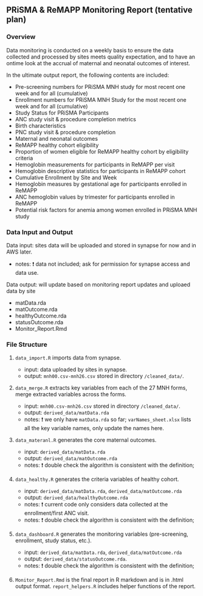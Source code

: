 ## PRiSMA & ReMAPP Monitoring Report (tentative plan)


### Overview

Data monitoring is conducted on a weekly basis to ensure the data collected and processed by sites meets quality expectation, 
and to have an ontime look at the accrual of maternal and neonatal outcomes of interest. 

In the ultimate output report, the following contents are included:
- Pre-screening numbers for PRiSMA MNH study for most recent one week and for all (cumulative)
- Enrollment numbers for PRiSMA MNH Study for the most recent one week and for all (cumulative)
- Study Status for PRiSMA Participants
- ANC study visit & procedure completion metrics
- Birth characteristics
- PNC study visit & procedure completion
- Maternal and neonatal outcomes
- ReMAPP healthy cohort eligibility
- Proportion of women eligible for ReMAPP healthy cohort by eligibility criteria
- Hemoglobin measurements for participants in ReMAPP per visit
- Hemoglobin descriptive statistics for participants in ReMAPP cohort
- Cumulative Enrollment by Site and Week
- Hemoglobin measures by gestational age for participants enrolled in ReMAPP
- ANC hemoglobin values by trimester for participants enrolled in ReMAPP
- Potential risk factors for anemia among women enrolled in PRiSMA MNH study



### Data Input and Output

Data input: sites data will be uploaded and stored in synapse for now and in AWS later. 
   - notes: :heavy_exclamation_mark: data not included; ask for permission for synapse access and data use.


Data output: will update based on monitoring report updates and uploaed data by site

- matData.rda
- matOutcome.rda
- healthyOutcome.rda
- statusOutcome.rda
- Monitor_Report.Rmd

### File Structure

1. `data_import.R` imports data from synapse.
   - input: data uploaded by sites in synapse.
   - output: `mnh00.csv-mnh26.csv` stored in directory `/cleaned_data/`.
   
2. `data_merge.R` extracts key variables from each of the 27 MNH forms, merge extracted variables across the forms.
   - input: `mnh00.csv-mnh26.csv` stored in directory `/cleaned_data/`.
   - output: `derived_data/matData.rda`
   - notes: :heavy_exclamation_mark: we only have `matData.rda` so far;
   `varNames_sheet.xlsx` lists all the key variable names, only update the names here.
   
3. `data_materanl.R` generates the core maternal outcomes.
   - input: `derived_data/matData.rda` 
   - output: `derived_data/matOutcome.rda`
   - notes: :heavy_exclamation_mark: double check the algorithm is consistent with the definition; 

4. `data_healthy.R` generates the criteria variables of healthy cohort.
   - input: `derived_data/matData.rda`, `derived_data/matOutcome.rda`
   - output: `derived_data/healthyOutcome.rda`
   - notes: :heavy_exclamation_mark: current code only considers data collected at the enrollment/first ANC visit.
   - notes: :heavy_exclamation_mark: double check the algorithm is consistent with the definition; 
   
5. `data_dashboard.R` generates the monitoring variables (pre-screening, enrollment, study status, etc.).
   - input: `derived_data/matData.rda`, `derived_data/matOutcome.rda`
   - output: `derived_data/statusOutcome.rda`.
   - notes: :heavy_exclamation_mark: double check the algorithm is consistent with the definition; 
   
6. `Monitor_Report.Rmd` is the final report in R markdown and is in .html output format. `report_helpers.R` includes helper functions of the report.
